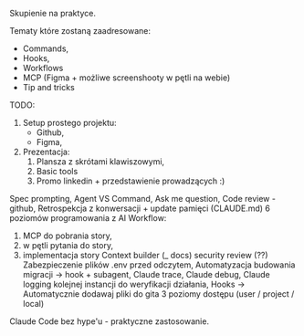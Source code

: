 
Skupienie na praktyce.

Tematy które zostaną zaadresowane:
- Commands,
- Hooks,
- Workflows
- MCP (Figma + możliwe screenshooty w pętli na webie)
- Tip and tricks

TODO:
1. Setup prostego projektu:
	- Github,
	- Figma,
2. Prezentacja:
	1. Plansza z skrótami klawiszowymi,
	2. Basic tools
	3. Promo linkedin + przedstawienie prowadzących :) 


Spec prompting,
Agent VS Command,
Ask me question,
Code review - github,
Retrospekcja z konwersacji + update pamięci (CLAUDE.md)
6 poziomów programowania z AI
Workflow: 
1. MCP do pobrania story, 
2. w pętli pytania do story, 
3. implementacja story
Context builder (_ docs)
security review (??)
Zabezpieczenie plików .env przed odczytem,
Automatyzacja budowania migracji -> hook + subagent,
Claude trace,
Claude debug,
Claude logging kolejnej instancji do weryfikacji działania,
Hooks -> Automatycznie dodawaj pliki do gita
3 poziomy dostępu (user <system> / project / local)



Claude Code bez hype'u - praktyczne zastosowanie.

